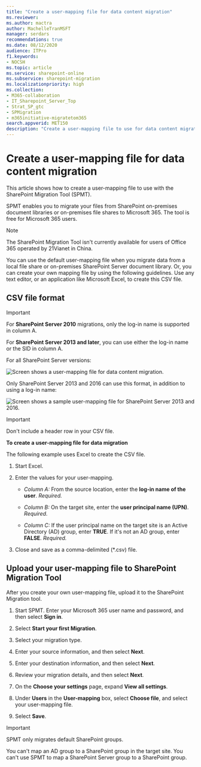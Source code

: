 ```yaml
---
title: "Create a user-mapping file for data content migration"
ms.reviewer: 
ms.author: mactra
author: MachelleTranMSFT
manager: serdars
recommendations: true
ms.date: 08/12/2020
audience: ITPro
f1.keywords:
- NOCSH
ms.topic: article
ms.service: sharepoint-online
ms.subservice: sharepoint-migration
ms.localizationpriority: high
ms.collection: 
- M365-collaboration
- IT_Sharepoint_Server_Top
- Strat_SP_gtc
- SPMigration
- m365initiative-migratetom365
search.appverid: MET150
description: "Create a user-mapping file to use for data content migration via the SharePoint Migration Tool."
---
```


# Create a user-mapping file for data content migration

This article shows how to create a user-mapping file to use with the SharePoint Migration Tool (SPMT).

SPMT enables you to migrate your files from SharePoint on-premises document libraries or on-premises file shares to Microsoft 365. The tool is free for Microsoft 365 users.

> [!NOTE]
> The SharePoint Migration Tool isn't currently available for users of Office 365 operated by 21Vianet in China.

You can use the default user-mapping file when you migrate data from a local file share or on-premises SharePoint Server document library. Or, you can create your own mapping file by using the following guidelines. Use any text editor, or an application like Microsoft Excel, to create this CSV file.

## CSV file format

> [!IMPORTANT]
> For **SharePoint Server 2010** migrations, only the log-in name is supported in column A.
>
> For **SharePoint Server 2013 and later**, you can use either the log-in name or the SID in column A.

For all SharePoint Server versions:

![Screen shows a user-mapping file for data content migration.](media/spmt-user-mapping.png)

Only SharePoint Server 2013 and 2016 can use this format, in addition to using a log-in name:

![Screen shows a sample user-mapping file for SharePoint Server 2013 and 2016.](media/spmt-user-mapping-2013.png)

> [!IMPORTANT]
> Don't include a header row in your CSV file.

**To create a user-mapping file for data migration**

The following example uses Excel to create the CSV file.

1. Start Excel.

2. Enter the values for your user-mapping.
    
   - *Column A:* From the source location, enter the **log-in name of the user**. *Required.* 
    
   - *Column B:* On the target site, enter the **user principal name (UPN)**. *Required.* 
    
   - *Column C:* If the user principal name on the target site is an Active Directory (AD) group, enter **TRUE**. If it's not an AD group, enter **FALSE**.  *Required.* 
    
3. Close and save as a comma-delimited (\*.csv) file.

## Upload your user-mapping file to SharePoint Migration Tool

After you create your own user-mapping file, upload it to the SharePoint Migration tool.

1. Start SPMT. Enter your Microsoft 365 user name and password, and then select **Sign in**.

2. Select **Start your first Migration**.

3. Select your migration type.

4. Enter your source information, and then select **Next**.

5. Enter your destination information, and then select **Next**.

6. Review your migration details, and then select **Next**.

7. On the **Choose your settings** page, expand **View all settings**.

8. Under **Users** in the **User-mapping** box, select **Choose file**, and select your user-mapping file.

9. Select **Save**.

> [!Important]
> SPMT only migrates default SharePoint groups.
>
> You can't map an AD group to a SharePoint group in the target site. You can't use SPMT to map a SharePoint Server group to a SharePoint group.
